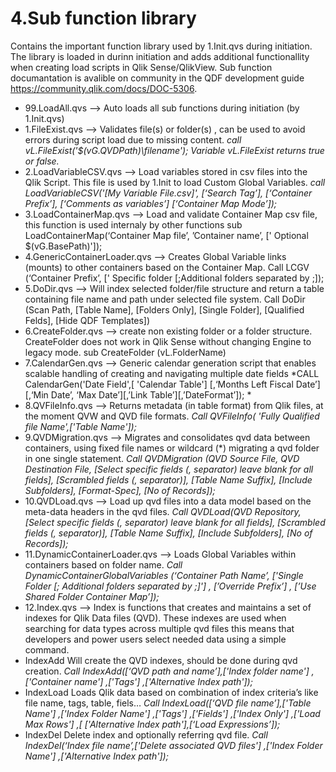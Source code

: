 # 4.Sub function library

Contains the important function library used by 1.Init.qvs during initiation. The library is loaded in durinn initiation and adds additional functionallity when creating load scripts in Qlik Sense/QlikView. Sub function documantation is avalible on community in the QDF development guide https://community.qlik.com/docs/DOC-5306.

- 99.LoadAll.qvs --> Auto loads all sub functions during initiation (by 1.Init.qvs)
- 1.FileExist.qvs --> Validates file(s) or folder(s) , can be used to avoid errors during script load due to missing content.
*call vL.FileExist('$(vG.QVDPath)\filename'); Variable vL.FileExist returns true or false.*
- 2.LoadVariableCSV.qvs --> Load variables stored in csv files into the Qlik Script. This file is used by 1.Init to load Custom Global Variables.
*call LoadVariableCSV('[My Variable File.csv]', [‘Search Tag’], [‘Container Prefix’], [‘Comments as variables’] [‘Container Map Mode’]);*
- 3.LoadContainerMap.qvs --> Load and validate Container Map csv file, this function is used internaly by other functions
sub LoadContainerMap(‘Container Map file’, ’Container name’, [' Optional $(vG.BasePath)']);
- 4.GenericContainerLoader.qvs --> Creates Global Variable links (mounts) to other containers based on the Container Map.
Call LCGV (‘Container Prefix’, [' Specific folder [;Additional folders separated by ;]);
- 5.DoDir.qvs --> Will index selected folder/file structure and return a table containing file name and path under selected file system.
Call DoDir (Scan Path, [Table Name], [Folders Only], [Single Folder], [Qualified Felds], [Hide QDF Templates])
- 6.CreateFolder.qvs --> create non existing folder or a folder structure. CreateFolder does not work in Qlik Sense without changing Engine to legacy mode.
sub CreateFolder (vL.FolderName)
- 7.CalendarGen.qvs --> Generic calendar generation script that enables scalable handling of creating and navigating multiple date fields
*CALL CalendarGen('Date Field',[ 'Calendar Table'] [,‘Months Left Fiscal Date’] [,‘Min Date’, ‘Max Date’][,’Link Table’][,’DateFormat’]); *
- 8.QVFileInfo.qvs --> Returns metadata (in table format) from Qlik files, at the moment QVW and QVD file formats. 
*Call QVFileInfo( 'Fully Qualified file Name',['Table Name']);*
- 9.QVDMigration.qvs --> Migrates and consolidates qvd data between containers, using fixed file names or wildcard (*) migrating a qvd folder in one single statement. 
*Call QVDMigration (QVD Source File, QVD Destination File, [Select specific fields (, separator) leave blank for all fields], [Scrambled fields (, separator)], [Table Name Suffix], [Include Subfolders], [Format-Spec], [No of Records]);*
- 10.QVDLoad.qvs --> Load up qvd files into a data model based on the meta-data headers in the qvd files.
*Call QVDLoad(QVD Repository, [Select specific fields (, separator) leave blank for all fields], [Scrambled fields (, separator)], [Table Name Suffix], [Include Subfolders], [No of Records]);*
- 11.DynamicContainerLoader.qvs --> Loads Global Variables within containers based on folder name.
*Call DynamicContainerGlobalVariables (‘Container Path Name’, ['Single Folder [; Additional folders separated by ;]'] , [’Override Prefix’] , [’Use Shared Folder Container Map’]);*
- 12.Index.qvs --> Index is functions that creates and maintains a set of indexes for Qlik Data files (QVD). These indexes are used when searching for data types across multiple qvd files this means that developers and power users select needed data using a simple command. 
-	 IndexAdd Will create the QVD indexes, should be done during qvd creation.
*Call IndexAdd([‘QVD path and name’],['Index folder name'] ,['Container name'] ,['Tags'] ,['Alternative Index path']);*                                                 
-  IndexLoad Loads Qlik data based on combination of index criteria’s like file name, tags, table, fiels…
*Call IndexLoad([‘QVD file name’],['Table Name'] ,['Index Folder Name'] ,['Tags'] ,['Fields'] ,['Index Only'] ,['Load Max Rows'] ,[ ['Alternative Index path'],[‘Load Expressions’]);*                                               
-	IndexDel Delete index and optionally referring qvd file.
*Call IndexDel(‘Index file name’,['Delete associated QVD files'] ,['Index Folder Name'] ,['Alternative Index path']);*

